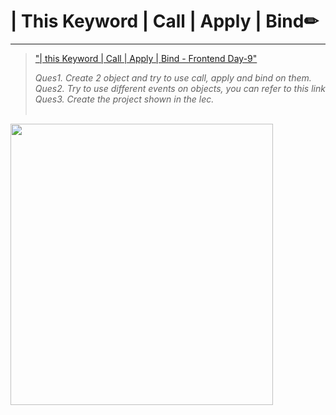 # | This Keyword | Call | Apply | Bind✏
----

>["| this Keyword | Call | Apply | Bind - Frontend Day-9"]( https://www.youtube.com/watch?v=j9gacsYnjWE "Frontend Day-9") 
>
>_Ques1. Create 2 object and try to use call, apply and bind on them._<br>
>_Ques2. Try to use different events on objects, you can refer to this link_<br>
>_Ques3. Create the project shown in the lec._<br><br>

<img src="https://drive.google.com/uc?export=view&id=12fzxihLyHxbMFhIhGmeyOVBGt0sb2j-6" width="420" height="450">

